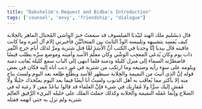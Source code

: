 ```yaml
---
title: "Dabshalim's Request and Bidba's Introduction"
tags: ['counsel', 'envy', 'friendship', "dialogue"]
---
```


 قال دَبشَليم ملك الهند لبَيْدبَا الفيلسوف قد سمعتُ خبرَ الواشي المُحتال الماهر بالخِلابة كيف يُفسِد  بتشبيهه وتلبيسه  الودَّ الثابتَ بين المتحابَّيْنِ فأخبرني إلامَ آل أمره وما كانت عاقبته
قال بيدبا إنَّا وجدنا في الكتب أنَّ الأَسَدَ لمَّا قتل شتربة ومرَّ لذلك أيام خرج النَّمِر ذات يوم وكان يُدعَى المعجِب الوشْي وكان معلِّمَ الأسد وأمينه وموضع سرِّه يطلب قبسًا فاضطرَّته السماء إلى منزل كليلة ودمنة فلما انتهى إلى الباب سمع كليلة يُعاتب دمنة ويلومه على سوء رأيه وصنيعه وما ارتكب من شتربة في غير ذنب أتاه إليه فكان في بعض قوله إنَّ الذي أتيتَ من النميمة والخِلابة سيظهر للأسد ويطَّلع طِلعه بعد اليوم ولستَ بناجٍ منه إلا بأكثر مما يُعاقَب به أهل الذنوب ولستُ أنا أيضًا فيما بعد اليوم بمتَّخذك خليلًا ولا مُفشٍ إليك سرًّا ولا مُقارِبِك في شيء فإنَّ العلماء قد قالوا تباعَدْ ممن لا رغبة له في الصلاح وإنما عَمَله النميمة والخلابة وكذلك حملتَ الملك على خليله البريء الرَّفيق العالِم شتربة ولم تزل به حتى اتهمه فقتله
